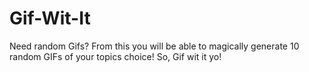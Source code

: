 # Gif-Wit-It
Need random Gifs? From this you will be able to magically generate 10 random GIFs of your topics choice! So, Gif wit it yo!
